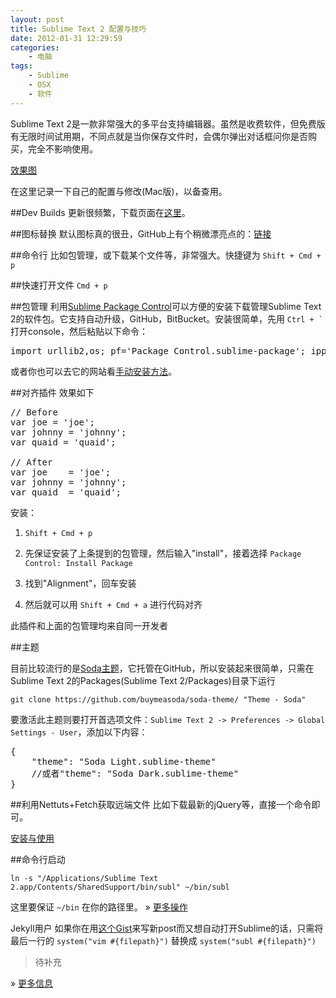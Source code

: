 ```yaml
--- 
layout: post
title: Sublime Text 2 配置与技巧
date: 2012-01-31 12:29:59
categories:
    - 电脑
tags:
    - Sublime
    - OSX
    - 软件
---
```

Sublime Text 2是一款非常强大的多平台支持编辑器。虽然是收费软件，但免费版有无限时间试用期，不同点就是当你保存文件时，会偶尔弹出对话框问你是否购买，完全不影响使用。

[效果图](http://cl.ly/2W3R3o1K0F0e0a0h3s2S)

在这里记录一下自己的配置与修改(Mac版)，以备查用。

##Dev Builds
更新很频繁，下载页面在[这里](http://www.sublimetext.com/dev)。

##图标替换
默认图标真的很丑，GitHub上有个稍微漂亮点的：[链接](https://github.com/dmatarazzo/Sublime-Text-2-Icon)

##命令行
比如包管理，或下载某个文件等，非常强大。快捷键为 `Shift + Cmd + p`

##快速打开文件
`Cmd + p`

##包管理
利用[Sublime Package Control](http://wbond.net/sublime_packages/package_control)可以方便的安装下载管理Sublime Text 2的软件包。它支持自动升级，GitHub，BitBucket。安装很简单，先用 <code>Ctrl + `</code> 打开console，然后粘贴以下命令：

<pre class="prettyprint">
import urllib2,os; pf='Package Control.sublime-package'; ipp=sublime.installed_packages_path(); os.makedirs(ipp) if not os.path.exists(ipp) else None; urllib2.install_opener(urllib2.build_opener(urllib2.ProxyHandler())); open(os.path.join(ipp,pf),'wb').write(urllib2.urlopen('http://sublime.wbond.net/'+pf.replace(' ','%20')).read()); print 'Please restart Sublime Text to finish installation'
</pre>

或者你也可以去它的网站看[手动安装方法](http://wbond.net/sublime_packages/package_control/installation)。

##对齐插件
效果如下

<pre class="prettyprint linenums">
// Before
var joe = 'joe';
var johnny = 'johnny';
var quaid = 'quaid';
 
// After
var joe    = 'joe';
var johnny = 'johnny';
var quaid  = 'quaid';
</pre>

安装：

1. `Shift + Cmd + p`

2. 先保证安装了上条提到的包管理，然后输入"install"，接着选择 `Package Control: Install Package`

3. 找到"Alignment"，回车安装

4. 然后就可以用 `Shift + Cmd + a` 进行代码对齐

此插件和上面的包管理均来自同一开发者

##主题

目前比较流行的是[Soda主题](https://github.com/buymeasoda/soda-theme)，它托管在GitHub，所以安装起来很简单，只需在Sublime Text 2的Packages(Sublime Text 2/Packages)目录下运行

`git clone https://github.com/buymeasoda/soda-theme/ "Theme - Soda"`

要激活此主题则要打开首选项文件：`Sublime Text 2 -> Preferences -> Global Settings - User`，添加以下内容：

<pre class="prettyprint linenums">
{
	"theme": "Soda Light.sublime-theme"
	//或者"theme": "Soda Dark.sublime-theme"
}
</pre>

##利用Nettuts+Fetch获取远端文件
比如下载最新的jQuery等，直接一个命令即可。

[安装与使用](http://net.tutsplus.com/articles/news/introducing-nettuts-fetch/)

##命令行启动

`ln -s "/Applications/Sublime Text 2.app/Contents/SharedSupport/bin/subl" ~/bin/subl`

这里要保证 `~/bin` 在你的路径里。 » [更多操作](http://www.sublimetext.com/docs/2/osx_command_line.html)

<span class="label label-info">Jekyll用户</span> 如果你在用[这个Gist](https://gist.github.com/1223405)来写新post而又想自动打开Sublime的话，只需将最后一行的 `system("vim #{filepath}")` 替换成 `system("subl #{filepath}")`

>待补充

» [更多信息](http://net.tutsplus.com/tutorials/tools-and-tips/sublime-text-2-tips-and-tricks/)
